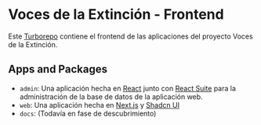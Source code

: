 # Voces de la Extinción - Frontend

Este [Turborepo](https://turborepo.com/) contiene el frontend de las aplicaciones del proyecto Voces de la Extinción.

## Apps and Packages

- `admin`: Una aplicación hecha en [React](https://es.react.dev/) junto con [React Suite](https://rsuitejs.com/) para la administración de la base de datos de la aplicación web.
- `web`: Una aplicación hecha en [Next.js](https://nextjs.org/) y [Shadcn UI](https://ui.shadcn.com/)
- `docs`: (Todavía en fase de descubrimiento)
